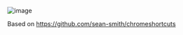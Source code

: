 ![image](https://user-images.githubusercontent.com/32501733/188302228-d595e1da-5141-42d3-a7a2-c2ad79038515.png)

Based on https://github.com/sean-smith/chromeshortcuts
